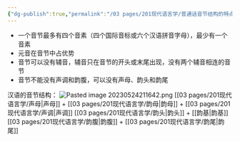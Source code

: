 ```yaml
---
{"dg-publish":true,"permalink":"/03 pages/201现代语言学/普通话音节结构的特点/","tags":["语言学"],"created":"2024-11-30T20:55:56.715+08:00","updated":"2025-03-02T15:12:55.315+08:00"}
---
```


- 一个音节最多有四个音素（四个国际音标或六个汉语拼音字母），最少有一个音素
- 元音在音节中占优势
- 音节可以没有辅音，辅音只在音节的开头或末尾出现，没有两个辅音相连的音节
- 音节不能没有声调和韵腹，可以没有声母、韵头和韵尾

汉语的音节结构：
![Pasted image 20230524211642.png](/img/user/09%20settings/Z%20attachment/Pasted%20image%2020230524211642.png)
[[03 pages/201现代语言学/声母\|声母]] + [[03 pages/201现代语言学/韵母\|韵母]] + [[03 pages/201现代语言学/声调\|声调]]
[[03 pages/201现代语言学/韵头\|韵头]] + [[韵基\|韵基]]
[[03 pages/201现代语言学/韵腹\|韵腹]] + [[03 pages/201现代语言学/韵尾\|韵尾]]